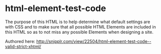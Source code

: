 html-element-test-code
======================

The purpose of this HTML is to help determine what default settings are with CSS and to make sure that all possible HTML Elements are included in this HTML so as to not miss any possible Elements when designing a site.

Authored here: http://snipplr.com/view/22504/html-element-test-code--valid-strict-xhtml/
